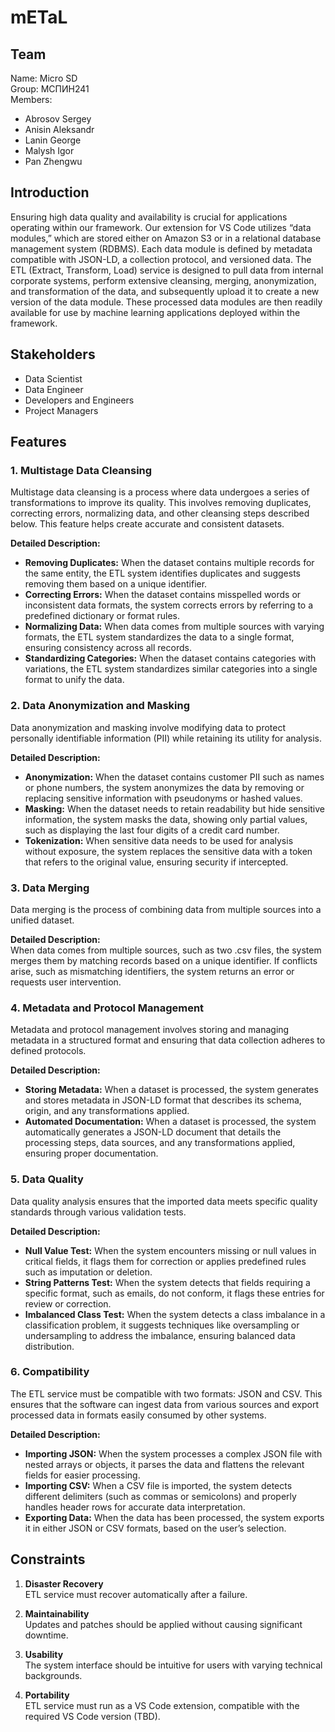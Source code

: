 # mETaL

## Team

Name: Micro SD<br/>
Group: МСПИН241<br/>
Members:
   * Abrosov Sergey  
   * Anisin Aleksandr  
   * Lanin George  
   * Malysh Igor  
   * Pan Zhengwu

## Introduction

Ensuring high data quality and availability is crucial for applications operating within our framework. Our extension for VS Code utilizes “data modules,” which are stored either on Amazon S3 or in a relational database management system (RDBMS). Each data module is defined by metadata compatible with JSON-LD, a collection protocol, and versioned data. The ETL (Extract, Transform, Load) service is designed to pull data from internal corporate systems, perform extensive cleansing, merging, anonymization, and transformation of the data, and subsequently upload it to create a new version of the data module. These processed data modules are then readily available for use by machine learning applications deployed within the framework.

## Stakeholders

* Data Scientist  
* Data Engineer  
* Developers and Engineers  
* Project Managers

## Features

### 1. Multistage Data Cleansing

Multistage data cleansing is a process where data undergoes a series of transformations to improve its quality. This involves removing duplicates, correcting errors, normalizing data, and other cleansing steps described below. This feature helps create accurate and consistent datasets.

**Detailed Description:**

* **Removing Duplicates:** When the dataset contains multiple records for the same entity, the ETL system identifies duplicates and suggests removing them based on a unique identifier.  
* **Correcting Errors:** When the dataset contains misspelled words or inconsistent data formats, the system corrects errors by referring to a predefined dictionary or format rules.  
* **Normalizing Data:** When data comes from multiple sources with varying formats, the ETL system standardizes the data to a single format, ensuring consistency across all records.  
* **Standardizing Categories:** When the dataset contains categories with variations, the ETL system standardizes similar categories into a single format to unify the data.

### 2. Data Anonymization and Masking

Data anonymization and masking involve modifying data to protect personally identifiable information (PII) while retaining its utility for analysis.

**Detailed Description:**

* **Anonymization:** When the dataset contains customer PII such as names or phone numbers, the system anonymizes the data by removing or replacing sensitive information with pseudonyms or hashed values.  
* **Masking:** When the dataset needs to retain readability but hide sensitive information, the system masks the data, showing only partial values, such as displaying the last four digits of a credit card number.  
* **Tokenization:** When sensitive data needs to be used for analysis without exposure, the system replaces the sensitive data with a token that refers to the original value, ensuring security if intercepted.

### 3. Data Merging

Data merging is the process of combining data from multiple sources into a unified dataset.

**Detailed Description:**  
When data comes from multiple sources, such as two .csv files, the system merges them by matching records based on a unique identifier. If conflicts arise, such as mismatching identifiers, the system returns an error or requests user intervention.

### 4. Metadata and Protocol Management

Metadata and protocol management involves storing and managing metadata in a structured format and ensuring that data collection adheres to defined protocols.

**Detailed Description:**

* **Storing Metadata:** When a dataset is processed, the system generates and stores metadata in JSON-LD format that describes its schema, origin, and any transformations applied.  
* **Automated Documentation:** When a dataset is processed, the system automatically generates a JSON-LD document that details the processing steps, data sources, and any transformations applied, ensuring proper documentation.

### 5. Data Quality

Data quality analysis ensures that the imported data meets specific quality standards through various validation tests.

**Detailed Description:**

* **Null Value Test:** When the system encounters missing or null values in critical fields, it flags them for correction or applies predefined rules such as imputation or deletion.  
* **String Patterns Test:** When the system detects that fields requiring a specific format, such as emails, do not conform, it flags these entries for review or correction.  
* **Imbalanced Class Test:** When the system detects a class imbalance in a classification problem, it suggests techniques like oversampling or undersampling to address the imbalance, ensuring balanced data distribution.

### 6. Compatibility

The ETL service must be compatible with two formats: JSON and CSV. This ensures that the software can ingest data from various sources and export processed data in formats easily consumed by other systems.

**Detailed Description:**

* **Importing JSON:** When the system processes a complex JSON file with nested arrays or objects, it parses the data and flattens the relevant fields for easier processing.  
* **Importing CSV:** When a CSV file is imported, the system detects different delimiters (such as commas or semicolons) and properly handles header rows for accurate data interpretation.  
* **Exporting Data:** When the data has been processed, the system exports it in either JSON or CSV formats, based on the user’s selection.

## Constraints

1. **Disaster Recovery**  
   ETL service must recover automatically after a failure.

2. **Maintainability**  
   Updates and patches should be applied without causing significant downtime.

3. **Usability**  
   The system interface should be intuitive for users with varying technical backgrounds.

4. **Portability**  
   ETL service must run as a VS Code extension, compatible with the required VS Code version (TBD).

